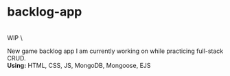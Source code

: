 # backlog-app

\
WIP
\


New game backlog app I am currently working on while practicing full-stack CRUD. \
**Using:** HTML, CSS, JS, MongoDB, Mongoose, EJS
